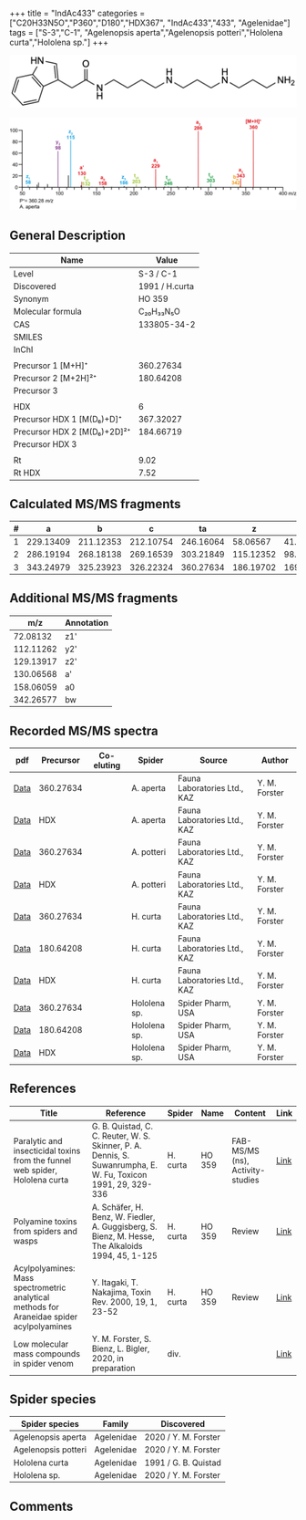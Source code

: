 +++
title = "IndAc433"
categories = ["C20H33N5O","P360","D180","HDX367",
"IndAc433","433",
"Agelenidae"]
tags = ["S-3","C-1",
"Agelenopsis aperta","Agelenopsis potteri","Hololena curta","Hololena sp."]
+++

![](/img/IndAc433.png)

![](/img_MSMS/360_IndAc433_Aa.png?classes=border)

## General Description

| Name                        | Value          |
|-----------------------------|----------------|
| Level                       | S-3 / C-1             |
| Discovered                  | 1991 / H.curta |
| Synonym                     | HO 359         |
| Molecular formula           | C₂₀H₃₃N₅O      |
| CAS                         | 133805-34-2    |
| SMILES |   |
| InChI  |   |
|                             |                |
| Precursor 1 [M+H]⁺          | 360.27634      |
| Precursor 2 [M+2H]²⁺        | 180.64208      |
| Precursor 3                 |                |
|                             |                |
| HDX                         | 6              |
| Precursor HDX 1 [M(D₆)+D]⁺   | 367.32027      |
| Precursor HDX 2 [M(D₆)+2D]²⁺ | 184.66719      |
| Precursor HDX 3             |                |
|                             |                |
| Rt                          | 9.02           |
| Rt HDX                      | 7.52           |

## Calculated MS/MS fragments

| # | a         | b         | c         | ta        | z         | y         | tz        |
|---|-----------|-----------|-----------|-----------|-----------|-----------|-----------|
| 1 | 229.13409 | 211.12353 | 212.10754 | 246.16064 | 58.06567  | 41.03912  | 75.09222  |
| 2 | 286.19194 | 268.18138 | 269.16539 | 303.21849 | 115.12352 | 98.09697  | 132.15007 |
| 3 | 343.24979 | 325.23923 | 326.22324 | 360.27634 | 186.19702 | 169.17047 | 203.22357 |

## Additional MS/MS fragments

| m/z       | Annotation |
|-----------|------------|
| 72.08132  | z1'        |
| 112.11262 | y2'        |
| 129.13917 | z2'        |
| 130.06568 | a'         |
| 158.06059 | a0         |
| 342.26577 | bw         |

## Recorded MS/MS spectra

| pdf                                           | Precursor | Co-eluting | Spider    | Source                       | Author        |
|-----------------------------------------------|-----------|------------|-----------|------------------------------|---------------|
| [Data](/pdf/A-aperta/360_IndAc433_Aa.pdf)     | 360.27634 |            | A. aperta | Fauna Laboratories Ltd., KAZ | Y. M. Forster |
| [Data](/pdf/A-aperta/360_IndAc433_Aa_HDX.pdf) | HDX       |            | A. aperta | Fauna Laboratories Ltd., KAZ | Y. M. Forster |
| [Data](/pdf/A-potteri/360_IndAc433_Ap.pdf) | 360.27634 |           | A. potteri | Fauna Laboratories Ltd., KAZ | Y. M. Forster |
| [Data](/pdf/A-potteri/360_IndAc433_Ap_HDX.pdf) | HDX |           | A. potteri | Fauna Laboratories Ltd., KAZ | Y. M. Forster |
| [Data](/pdf/H-curta/360_IndAc433_Hc.pdf) | 360.27634 |           | H. curta | Fauna Laboratories Ltd., KAZ | Y. M. Forster |
| [Data](/pdf/H-curta/360_IndAc433_Hc_2.pdf) | 180.64208 |           | H. curta | Fauna Laboratories Ltd., KAZ | Y. M. Forster |
| [Data](/pdf/H-curta/360_IndAc433_Hc_HDX.pdf) | HDX |           | H. curta | Fauna Laboratories Ltd., KAZ | Y. M. Forster |
| [Data](/pdf/Hololena-sp/360_IndAc433_Ho-sp.pdf) | 360.27634 |           | Hololena sp. | Spider Pharm, USA | Y. M. Forster |
| [Data](/pdf/Hololena-sp/360_IndAc433_Ho-sp_2.pdf) | 180.64208 |           | Hololena sp. | Spider Pharm, USA | Y. M. Forster |
| [Data](/pdf/Hololena-sp/360_IndAc433_Ho-sp_HDX.pdf) | HDX |           | Hololena sp. | Spider Pharm, USA | Y. M. Forster |

## References

| Title  | Reference | Spider | Name | Content | Link |
|--------|-----------|--------|------|---------|------|
| Paralytic and insecticidal toxins from the funnel web spider, Hololena curta | G. B. Quistad, C. C. Reuter, W. S. Skinner, P. A. Dennis, S. Suwanrumpha, E. W. Fu, Toxicon 1991, 29, 329-336 | H. curta | HO 359 | FAB-MS/MS (ns), Activity-studies | [Link](https://doi.org/10.1016/0041-0101(91)90286-Z)    |
| Polyamine toxins from spiders and wasps  | A. Schäfer, H. Benz, W. Fiedler, A. Guggisberg, S. Bienz, M. Hesse, The Alkaloids 1994, 45, 1-125 | H. curta | HO 359 | Review | [Link](https://doi.org/10.1016/S0099-9598(08)60276-X) |
| Acylpolyamines: Mass spectrometric analytical methods for Araneidae spider acylpolyamines  | Y. Itagaki, T. Nakajima, Toxin Rev. 2000, 19, 1, 23-52 | H. curta | HO 359 | Review | [Link](https://doi.org/10.1081/TXR-100100314) |
| Low molecular mass compounds in spider venom      | Y. M. Forster, S. Bienz, L. Bigler, 2020, in preparation          | div.       |   |   | [Link](unknown) |

## Spider species

| Spider species     | Family     | Discovered           |
|--------------------|------------|----------------------|
| Agelenopsis aperta | Agelenidae | 2020 / Y. M. Forster |
| Agelenopsis potteri | Agelenidae | 2020 / Y. M. Forster |
| Hololena curta     | Agelenidae | 1991 / G. B. Quistad |
| Hololena sp. | Agelenidae | 2020 / Y. M. Forster |

## Comments